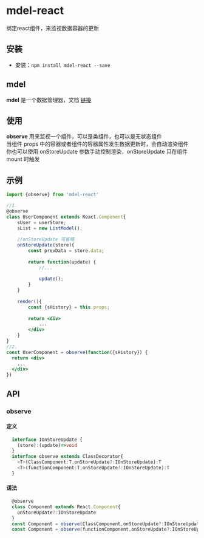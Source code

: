# mdel-react
绑定react组件，来监视数据容器的更新

## 安装

* 安装：`npm install mdel-react --save`

## mdel

**mdel** 是一个数据管理器，文档 [链接](https://github.com/mdeljs/mdel)

## 使用

**observe** 用来监视一个组件，可以是类组件，也可以是无状态组件 <br />
当组件 props 中的容器或者组件的容器属性发生数据更新时，会自动渲染组件 <br />
你也可以使用 onStoreUpdate 参数手动控制渲染，onStoreUpdate 只在组件 mount 时触发

## 示例

```jsx harmony
import {observe} from 'mdel-react'

//1.
@observe
class UserComponent extends React.Component{
    sUser = userStore;
    sList = new ListModel();
    
    //onStoreUpdate 可省略
    onStoreUpdate(store){
        const prevData = store.data;
        
        return function(update) {
            //...
            
            update();
        }
    }
    
    render(){
        const {sHistory} = this.props;
        
        return <div>
            ...
        </div>
    }
}
//2.
const UserComponent = observe(function({sHistory}) {
  return <div>
    ...
  </div>
})

```

## API
### observe

#### 定义
```typescript jsx
  interface IOnStoreUpdate {
    (store):(update)=>void
  }
  interface observe extends ClassDecorator{
    <T>(ClassComponent:T,onStoreUpdate?:IOnStoreUpdate):T
    <T>(functionComponent:T,onStoreUpdate?:IOnStoreUpdate):T
  }
```
#### 语法
```jsx harmony
  @observe
  class Component extends React.Component{
    onStoreUpdate?:IOnStoreUpdate
  }
  const Component = observe(ClassComponent,onStoreUpdate?:IOnStoreUpdate);
  const Component = observe(functionComponent,onStoreUpdate?:IOnStoreUpdate);
```
